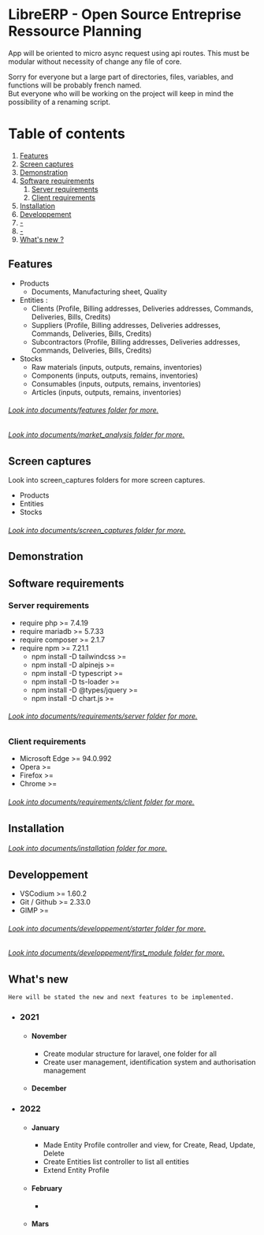 # LibreERP - Open Source Entreprise Ressource Planning

App will be oriented to micro async request using api routes.
This must be modular without necessity of change any file of core.

Sorry for everyone but a large part of directories, files, variables, and functions will be probably french named.\
But everyone who will be working on the project will keep in mind the possibility of a renaming script.

# Table of contents
1. [Features](#features)
2. [Screen captures](#screen-captures)
3. [Demonstration](#demonstration)
5. [Software requirements](#software-requirements)
    1. [Server requirements](#server-requirements)
    2. [Client requirements](#client-requirements)
6. [Installation](#installation)
7. [Developpement](#developpement)
8. [-](#-)
9. [-](#-)
10. [What's new ?](#what-s-new)

## Features
* Products
    * Documents, Manufacturing sheet, Quality
* Entities :
    * Clients (Profile, Billing addresses, Deliveries addresses, Commands, Deliveries, Bills, Credits)
    * Suppliers (Profile, Billing addresses, Deliveries addresses, Commands, Deliveries, Bills, Credits)
    * Subcontractors (Profile, Billing addresses, Deliveries addresses, Commands, Deliveries, Bills, Credits)
* Stocks
    * Raw materials (inputs, outputs, remains, inventories)
    * Components (inputs, outputs, remains, inventories)
    * Consumables (inputs, outputs, remains, inventories)
    * Articles (inputs, outputs, remains, inventories)

###### [Look into documents/features folder for more.](https://github.com/threadom/LibreERP/tree/main/documents/features)
###### [Look into documents/market_analysis folder for more.](https://github.com/threadom/LibreERP/tree/main/documents/market_analysis)

## Screen captures
Look into screen_captures folders for more screen captures.
* Products
* Entities
* Stocks

###### [Look into documents/screen_captures folder for more.](https://github.com/threadom/LibreERP/tree/main/documents/screen_captures)

## Demonstration

## Software requirements

### Server requirements
* require php                       >= 7.4.19
* require mariadb                   >= 5.7.33
* require composer                  >= 2.1.7
* require npm                       >= 7.21.1
    * npm install -D tailwindcss    >=
    * npm install -D alpinejs       >=
    * npm install -D typescript     >= 
    * npm install -D ts-loader      >= 
    * npm install -D @types/jquery  >= 
    * npm install -D chart.js       >= 

###### [Look into documents/requirements/server folder for more.](https://github.com/threadom/LibreERP/tree/main/requirements/server)

### Client requirements
* Microsoft Edge                    >= 94.0.992
* Opera                             >= 
* Firefox                           >=
* Chrome                            >=

###### [Look into documents/requirements/client folder for more.](https://github.com/threadom/LibreERP/tree/main/requirements/client)

## Installation

###### [Look into documents/installation folder for more.](https://github.com/threadom/LibreERP/tree/main/documents/installation)

## Developpement
* VSCodium                          >= 1.60.2
* Git / Github                      >= 2.33.0
* GIMP                              >= 

###### [Look into documents/developpement/starter folder for more.](https://github.com/threadom/LibreERP/tree/main/documents/developpement/starter)
###### [Look into documents/developpement/first_module folder for more.](https://github.com/threadom/LibreERP/tree/main/documents/developpement/starter)

## What's new
`Here will be stated the new and next features to be implemented.`
* ### 2021
    * #### November
        * Create modular structure for laravel, one folder for all
        * Create user management, identification system and authorisation management
    * #### December
* ### 2022
    * #### January
        * Made Entity Profile controller and view, for Create, Read, Update, Delete
        * Create Entities list controller to list all entities
        * Extend Entity Profile
    * #### February
        * 
    * #### Mars


